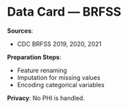 # Data Card — BRFSS

**Sources**:  
- CDC BRFSS 2019, 2020, 2021

**Preparation Steps**:  
- Feature renaming
- Imputation for missing values
- Encoding categorical variables

**Privacy**: No PHI is handled.
